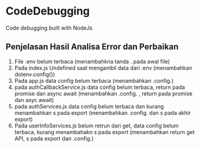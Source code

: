 # CodeDebugging

Code debugging built with NodeJs

## Penjelasan Hasil Analisa Error dan Perbaikan

1. File .env belum terbaca (menambahkna tanda . pada awal file)
2. Pada index.js Undefined saat mengambil data dari .env (menambahkan dotenv.config())
3. Pada app.js data config belum terbaca (menambahkan .config.)
4. pada authCallbackService.js data config belum terbaca, return pada promise dan async await (menambahkan .config. , return pada promise dan asyc await)
5. pada authServices.js data config belum terbaca dan kurang menambahkan s pada export (menambahkan .config. dan s pada akhir export)
6. Pada userInfoServices.js belum retrun dari get, data config belum terbaca, kurang menambahakn s pada export (menambahkan return get API, s pada export dan .config.)
